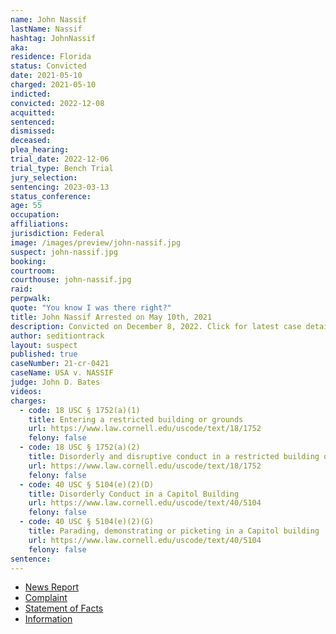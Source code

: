 ```yaml
---
name: John Nassif
lastName: Nassif
hashtag: JohnNassif
aka:
residence: Florida
status: Convicted
date: 2021-05-10
charged: 2021-05-10
indicted:
convicted: 2022-12-08
acquitted:
sentenced:
dismissed:
deceased:
plea_hearing:
trial_date: 2022-12-06
trial_type: Bench Trial
jury_selection:
sentencing: 2023-03-13
status_conference:
age: 55
occupation:
affiliations:
jurisdiction: Federal
image: /images/preview/john-nassif.jpg
suspect: john-nassif.jpg
booking:
courtroom:
courthouse: john-nassif.jpg
raid:
perpwalk:
quote: "You know I was there right?"
title: John Nassif Arrested on May 10th, 2021
description: Convicted on December 8, 2022. Click for latest case details.
author: seditiontrack
layout: suspect
published: true
caseNumber: 21-cr-0421
caseName: USA v. NASSIF
judge: John D. Bates
videos:
charges:
  - code: 18 USC § 1752(a)(1)
    title: Entering a restricted building or grounds
    url: https://www.law.cornell.edu/uscode/text/18/1752
    felony: false
  - code: 18 USC § 1752(a)(2)
    title: Disorderly and disruptive conduct in a restricted building or grounds
    url: https://www.law.cornell.edu/uscode/text/18/1752
    felony: false
  - code: 40 USC § 5104(e)(2)(D)
    title: Disorderly Conduct in a Capitol Building
    url: https://www.law.cornell.edu/uscode/text/40/5104
    felony: false
  - code: 40 USC § 5104(e)(2)(G)
    title: Parading, demonstrating or picketing in a Capitol building
    url: https://www.law.cornell.edu/uscode/text/40/5104
    felony: false
sentence:
---
```


- [News Report](https://www.clickorlando.com/news/local/2021/05/10/winter-springs-man-charged-in-capitol-riot-after-tipsters-alerted-fbi-to-his-facebook-posts/)
- [Complaint](https://www.justice.gov/opa/case-multi-defendant/file/1392876/download)
- [Statement of Facts](https://www.justice.gov/opa/case-multi-defendant/file/1392881/download)
- [Information](https://www.justice.gov/usao-dc/case-multi-defendant/file/1461491/download)
